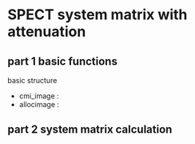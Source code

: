# SPECT system matrix with attenuation
## part 1 basic functions

basic structure
 - cmi_image : 
 - allocimage :
 
 ## part 2 system matrix calculation 
